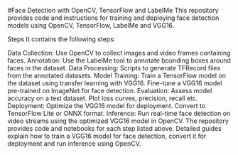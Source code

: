 #Face Detection with OpenCV, TensorFlow and LabelMe
This repository provides code and instructions for training and deploying face detection models using OpenCV, TensorFlow, LabelMe and VGG16.

Steps
It contains the following steps:

Data Collection: Use OpenCV to collect images and video frames containing faces.
Annotation: Use the LabelMe tool to annotate bounding boxes around faces in the dataset.
Data Processing: Scripts to generate TFRecord files from the annotated datasets.
Model Training: Train a TensorFlow model on the dataset using transfer learning with VGG16. Fine-tune a VGG16 model pre-trained on ImageNet for face detection.
Evaluation: Assess model accuracy on a test dataset. Plot loss curves, precision, recall etc.
Deployment: Optimize the VGG16 model for deployment. Convert to TensorFlow Lite or ONNX format.
Inference: Run real-time face detection on video streams using the optimized VGG16 model in OpenCV.
The repository provides code and notebooks for each step listed above. Detailed guides explain how to train a VGG16 model for face detection, convert it for deployment and run inference using OpenCV.
